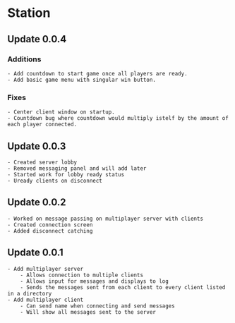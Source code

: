 # Station

## Update 0.0.4

### Additions
	- Add countdown to start game once all players are ready.
	- Add basic game menu with singular win button.
### Fixes
	- Center client window on startup.
	- Countdown bug where countdown would multiply istelf by the amount of each player connected.

## Update 0.0.3

	- Created server lobby
	- Removed messaging panel and will add later
	- Started work for lobby ready status
	- Uready clients on disconnect

## Update 0.0.2

	- Worked on message passing on multiplayer server with clients
	- Created connection screen
	- Added disconnect catching

## Update 0.0.1

	- Add multiplayer server
		- Allows connection to multiple clients
		- Allows input for messages and displays to log
		- Sends the messages sent from each client to every client listed in a directory
	- Add multiplayer client
		- Can send name when connecting and send messages
		- Will show all messages sent to the server